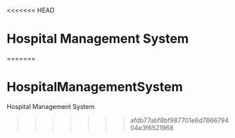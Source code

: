 <<<<<<< HEAD
# Hospital Management System
=======
# HospitalManagementSystem
Hospital Management System
>>>>>>> afdb77abf8bf987701e6d786679404e3f6521968

